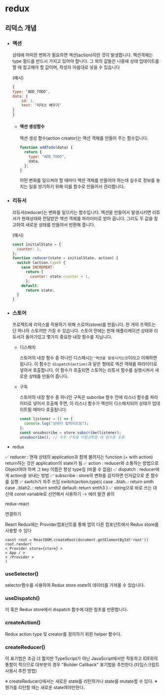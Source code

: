 # redux

## 리덕스 개념

- ### 액션

  상태에 어떠한 변화가 필요하면 액션(action)이란 것이 발생합니다. 액션객체는 type 필드를 반드시 가지고 있어야 합니다. 그 외의 값들은 나중에 상태 업데이트를 할 때 참고해야 할 값이며, 작성자 마음대로 넣을 수 있습니다

  (예시)

  ```js
  {
  type: ‘ADD_TODO‘,
  data: {
      id: 1,
      text: ‘리덕스 배우기‘
  }
  }
  ```

  - #### 액션 생성함수

    액션 생성 함수(action creator)는 액션 객체를 만들어 주는 함수입니다.

    ```js
    function addTodo(data) {
      return {
        type: "ADD_TODO",
        data,
      };
    }
    ```

    어떤 변화를 일으켜야 할 때마다 액션 객체를 만들어야 하는데 실수로 정보를 놓치는 일을 방기하기 위해 이를 함수로 만들어서 관리합니다.

- ### 리듀서

  리듀서(reducer)는 변화를 일으키는 함수입니다. 액션을 만들어서 발생시키면 리튜서가 현재상태와 전달받은 액션 객체를 파라미터로 받아 옵니다. 그리도 두 값을 참고하여 새로운 상태를 만들어서 반환해 줍니다.

  (예시)

  ```js
  const initialState = {
    counter: 1,
  };
  function reducer(state = initialState, action) {
    switch (action.type) {
      case INCREMENT:
        return {
          counter: state.counter + 1,
        };
      default:
        return state;
    }
  }
  ```

- ### 스토어

  프로젝트에 리덕스를 적용하기 위해 스로어(store)를 만듭니다. 한 개의 프젝트는 단 하나의 스토어만 가질 수 있습니다. 스토어 안에는 현재 애플리케이션 상태와 리듀서가 들어가있고 몇가지 중요한 내장 함수를 지닙니다.

  - 디스패치

    스토어의 내장 함수 중 하나인 디스패시는`'액션을 발생시키는것`이라고 이해하면 됩니다. 이 함수는 `dispatch(action)`과 닽은 형태로 액션 객체를 파라이터로 넣어서 호출합니다.
    이 함수가 호출되면 스토어는 리튜서 함수를 실행시켜서 새로운 상태를 만들어 줍니다.

  - 구독

    스토어의 내장 함수 중 하나인 구독은 subcribe 함수 안에 리스너 함수를 파라미터로 넣어서 호출해 주면, 이 리스너 함수가 액션이 디스패치되어 상태가 업데이트될 때마다 호출됩니다.

    ```js
    const listener = () => {
      console.log("상태가 업데이트됨");
    };
    const unsubscribe = store.subscribe(listener);
    unsubscribe(); // 추후 구독을 비활성화할 때 함수를 호출
    ```

- redux

✅ reducer : 현재 상태의 application과 함께 불려지는 function (+ with action)
return하는 것은 application의 state가 됨
✅ action : reducer와 소통하는 방법으로 Object여야 하며 그 key 이름은 항상 type임 (바꿀 수 없음)
✅ dispatch : reducer에게 action을 보내는 방법
✅ subscribe : store의 변화를 감지하면 인자값으로 준 함수를 실행
✅ switch가 자주 쓰임
switch(action.type){
case ..blah..:
return smth
case ..blah2..:
return smth2
default:
return smth3
}
✅ string으로 바로 쓰는 대신에 const variable로 선언해서 사용하기 -> 에러 발견 용이

redux-react

연결하기

React Redux에는 Provider컴포넌트를 통해 앱의 다른 컴포넌트에서 Redux store를 사용할 수 있다

```
const root = ReactDOM.createRoot(document.getElementById('root'))
root.render(
< Provider store={store} >
< App / >
< /Provider >
)
```

### useSelector()

selector함수를 사용하여 Redux store state의 데이터를 가져올 수 있습니다.

### useDispatch()

이 훅은 Redux store에서 dispatch 함수에 대한 참조를 반환합니다.

### createAction()

Redux action type 및 creator를 정의하기 위한 helper 함수다.

### createReducer()

이 표기법은 조금 더 짧지만 TypeScript가 아닌 JavaScript에서만 작동하고 IDE와의 통합이 적으므로 대부분의 경우 "Builder Callback" 표기법을 추천한다.(타입스크립트 사용시 추천 방법)

※ createReducer()에서는 새로운 state를 리턴하거나 state를 mutate할 수 있다.
※ 뭔가를 리턴할 때는 새로운 state여야만한다.
